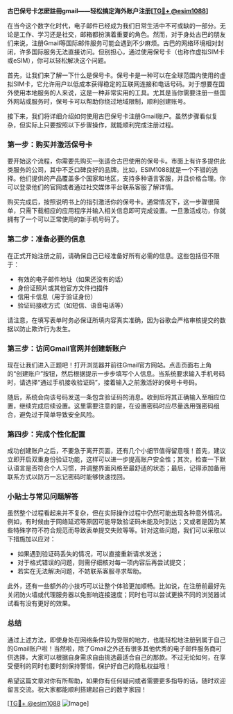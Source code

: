 **古巴保号卡怎麽註冊gmail——轻松搞定海外账户注册[[TG💪+ @esim1088](https://t.me/s/esim1088)]**

在当今这个数字化时代，电子邮件已经成为我们日常生活中不可或缺的一部分。无论是工作、学习还是社交，邮箱都扮演着重要的角色。然而，对于身处古巴的朋友们来说，注册Gmail等国际邮件服务可能会遇到不少麻烦。古巴的网络环境相对封闭，许多国际服务无法直接访问。但别担心，通过使用保号卡（也称作虚拟SIM卡或eSIM），你可以轻松解决这个问题。

首先，让我们来了解一下什么是保号卡。保号卡是一种可以在全球范围内使用的虚拟SIM卡，它允许用户以低成本获得稳定的互联网连接和电话号码。对于想要在国外使用本地服务的人来说，这是一种非常实用的工具。尤其是当你需要注册一些国外网站或服务时，保号卡可以帮助你绕过地域限制，顺利创建账号。

接下来，我们将详细介绍如何使用古巴保号卡注册Gmail账户。虽然步骤看似复杂，但实际上只要按照以下步骤操作，就能顺利完成注册过程。

### 第一步：购买并激活保号卡

要开始这个流程，你需要先购买一张适合古巴使用的保号卡。市面上有许多提供此类服务的公司，其中不乏口碑良好的品牌。比如，ESIM1088就是一个不错的选择。他们提供的产品覆盖多个国家和地区，支持多种语言客服，并且价格合理。你可以登录他们的官网或者通过社交媒体平台联系客服了解详情。

购买完成后，按照说明书上的指引激活你的保号卡。通常情况下，这一步骤很简单，只需下载相应的应用程序并输入相关信息即可完成设置。一旦激活成功，你就拥有了一个可以正常使用的新手机号码了。

### 第二步：准备必要的信息

在正式开始注册之前，请确保自己已经准备好所有必需的信息。这些包括但不限于：

- 有效的电子邮件地址（如果还没有的话）
- 身份证照片或其他官方文件扫描件
- 信用卡信息（用于验证身份）
- 验证码接收方式（如短信、语音电话等）

请注意，在填写表单时务必保证所填内容真实准确，因为谷歌会严格审核提交的数据以防止欺诈行为发生。

### 第三步：访问Gmail官网并创建新账户

现在让我们进入正题吧！打开浏览器并前往Gmail官方网站。点击页面右上角的“创建账户”按钮，然后根据提示一步步填写个人信息。当系统要求输入手机号码时，请选择“通过手机接收验证码”，接着输入之前激活好的保号卡号码。

随后，系统会向该号码发送一条包含验证码的消息。收到后将其正确输入至相应位置，继续完成后续设置。这里需要注意的是，在设置密码时应尽量选用强密码组合，避免过于简单导致安全风险。

### 第四步：完成个性化配置

成功创建账户之后，不要急于离开页面，还有几个小细节值得留意哦！首先，建议立即开启双重身份验证功能，这样可以进一步提高账户安全性；其次，检查一下默认语言是否符合个人习惯，并调整界面风格至最舒适的状态；最后，记得添加备用联系方式以防万一忘记密码时能够快速找回。

### 小贴士与常见问题解答

虽然整个过程看起来并不复杂，但在实际操作过程中仍然可能出现各种意外情况。例如，有时候由于网络延迟等原因可能导致验证码未能及时到达；又或者是因为某些特殊字符不符合规范而导致表单提交失败等等。针对这些问题，我们可以采取以下措施加以应对：

- 如果遇到验证码丢失的情况，可以直接重新请求发送；
- 对于格式错误的问题，则需仔细核对每一项内容后再尝试提交；
- 若实在无法解决问题，不妨联系客服寻求帮助。

此外，还有一些额外的小技巧可以让整个体验更加顺畅。比如说，在注册前最好先关闭防火墙或代理服务器以免影响连接速度；同时也可以尝试更换不同的浏览器试试看有没有更好的效果。

### 总结

通过上述方法，即使身处在网络条件较为受限的地方，也能轻松地注册到属于自己的Gmail账户啦！当然啦，除了Gmail之外还有很多其他优秀的电子邮件服务商可供选择，大家可以根据自身需求自由挑选最适合自己的那款。不过无论如何，在享受便利的同时也要时刻保持警惕，保护好自己的隐私权益哦！

希望这篇文章对你有所帮助，如果你有任何疑问或者需要更多指导的话，随时欢迎留言交流。祝大家都能顺利搭建起自己的数字家园！

[[TG💪+ @esim1088](https://t.me/s/esim1088) ![Image](https://i.postimg.cc/4NQfJmqS/Snipaste-2025-05-13-00-14-12.png)]